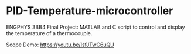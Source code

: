 # PID-Temperature-microcontroller
ENGPHYS 3BB4 Final Project: MATLAB and C script to control and display the temperature of a thermocouple.

Scope Demo:
https://youtu.be/IsfJTwC6uQU 
